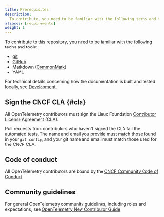 ```yaml
---
title: Prerequisites
description:
  To contribute, you need to be familiar with the following techs and tools.
aliases: [requirements]
weight: 1
---
```


To contribute to this repository, you need to be familiar with the following
techs and tools:

- [git](https://git-scm.com/)
- [GitHub](https://github.com/)
- Markdown ([CommonMark](https://commonmark.org/))
- YAML

For technical details concerning how the documentation is built and tested
locally, see [Development](../development).

## Sign the CNCF CLA {#cla}

All OpenTelemetry contributors must sign the Linux Foundation [Contributor
License Agreement (CLA)][CLA].

Pull requests from contributors who haven't signed the CLA fail the automated
tests. The name and email you provide must match those found in your
`git config`, and your git name and email must match those used for the CNCF
CLA.

## Code of conduct

All OpenTelemetry contributors are bound by the [CNCF Community Code of
Conduct][CoC].

## Community guidelines

For general OpenTelemetry community guidelines, including roles and
expectations, see [OpenTelemetry New Contributor Guide][NCG]

[CLA]: https://docs.linuxfoundation.org/lfx/easycla/contributors
[CoC]: https://github.com/cncf/foundation/blob/main/code-of-conduct.md
[NCG]:
  https://github.com/open-telemetry/community/blob/main/guides/contributor/README.md
